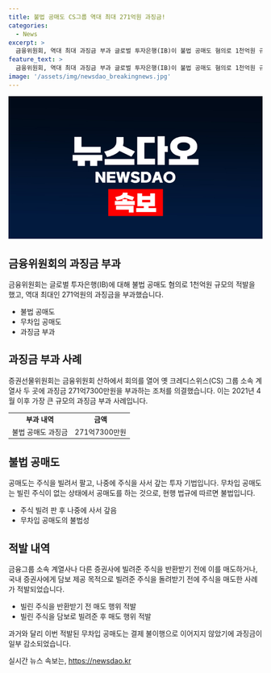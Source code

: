 ```yaml
---
title: 불법 공매도 CS그룹 역대 최대 271억원 과징금!
categories:
  - News
excerpt: >
  금융위원회, 역대 최대 과징금 부과 글로벌 투자은행(IB)이 불법 공매도 혐의로 1천억원 규모의 과징금을 부과받았다. 증권선물위원회는 옛 크레디스위스(CS) 그룹 소속 계열사 두 곳에 271억7300만원의 과징금을 부과했으며, 이는 역대 최대 규모이다. 공매도는 주식을 빌려 판 후 나중에 사는 것으로, 빌린 주식이 없는 무차입 공매도는 불법이다. 이번에 적발된 2개사는 규정을 위반하며 빌린 주식을 반환받기 전에 매도하거나, 담보 제공 목적으로 빌린 주식을 돌려달라고 요청하지 않고 매도 주문을 한 것으로 밝혀졌다.
feature_text: >
  금융위원회, 역대 최대 과징금 부과 글로벌 투자은행(IB)이 불법 공매도 혐의로 1천억원 규모의 과징금을 부과받았다. 증권선물위원회는 옛 크레디스위스(CS) 그룹 소속 계열사 두 곳에 271억7300만원의 과징금을 부과했으며, 이는 역대 최대 규모이다. 공매도는 주식을 빌려 판 후 나중에 사는 것으로, 빌린 주식이 없는 무차입 공매도는 불법이다. 이번에 적발된 2개사는 규정을 위반하며 빌린 주식을 반환받기 전에 매도하거나, 담보 제공 목적으로 빌린 주식을 돌려달라고 요청하지 않고 매도 주문을 한 것으로 밝혀졌다.
image: '/assets/img/newsdao_breakingnews.jpg'
---
```


<p><img src="/assets/img/newsdao_breakingnews.jpg" alt="flaretime 속보" /></p>

<h2 data-ke-size="size26">금융위원회의 과징금 부과</h2>

<p data-ke-size="size16">금융위원회는 글로벌 투자은행(IB)에 대해 불법 공매도 혐의로 1천억원 규모의 적발을 했고, 역대 최대인 271억원의 과징금을 부과했습니다.</p>

<ul>
  <li>불법 공매도</li>
  <li>무차입 공매도</li>
  <li>과징금 부과</li>
</ul>

<h2 data-ke-size="size26">과징금 부과 사례</h2>

<p data-ke-size="size16">증권선물위원회는 금융위원회 산하에서 회의를 열어 옛 크레디스위스(CS) 그룹 소속 계열사 두 곳에 과징금 271억7300만원을 부과하는 조처를 의결했습니다. 이는 2021년 4월 이후 가장 큰 규모의 과징금 부과 사례입니다.</p>

<table>
  <tr>
    <td style="text-align: center; height: 17px;"><b>부과 내역</b></td>
    <td style="text-align: center; height: 17px;"><b>금액</b></td>
  </tr>
  <tr>
    <td style="text-align: center; height: 17px;">불법 공매도 과징금</td>
    <td style="text-align: center; height: 17px;">271억7300만원</td>
  </tr>
</table>

<h2 data-ke-size="size26">불법 공매도</h2>

<p data-ke-size="size16">공매도는 주식을 빌려서 팔고, 나중에 주식을 사서 갚는 투자 기법입니다. 무차입 공매도는 빌린 주식이 없는 상태에서 공매도를 하는 것으로, 현행 법규에 따르면 불법입니다.</p>

<ul>
  <li>주식 빌려 판 후 나중에 사서 갚음</li>
  <li>무차입 공매도의 불법성</li>
</ul>

<h2 data-ke-size="size26">적발 내역</h2>

<p data-ke-size="size16">금융그룹 소속 계열사나 다른 증권사에 빌려준 주식을 반환받기 전에 이를 매도하거나, 국내 증권사에게 담보 제공 목적으로 빌려준 주식을 돌려받기 전에 주식을 매도한 사례가 적발되었습니다.</p>

<ul>
  <li>빌린 주식을 반환받기 전 매도 행위 적발</li>
  <li>빌린 주식을 담보로 빌려준 후 매도 행위 적발</li>
</ul>

<p data-ke-size="size16">과거와 달리 이번 적발된 무차입 공매도는 결제 불이행으로 이어지지 않았기에 과징금이 일부 감소되었습니다.</p>
실시간 뉴스 속보는, <a href="https://newsdao.kr" rel="dofollow">https://newsdao.kr</a>


